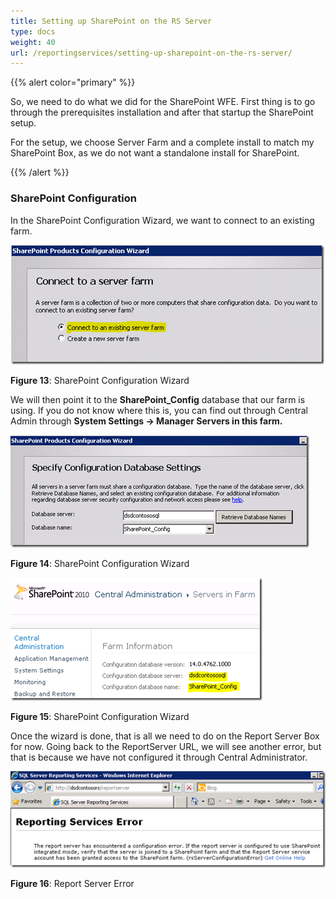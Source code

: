 ```yaml
---
title: Setting up SharePoint on the RS Server
type: docs
weight: 40
url: /reportingservices/setting-up-sharepoint-on-the-rs-server/
---
```


{{% alert color="primary" %}} 

So, we need to do what we did for the SharePoint WFE. First thing is to go through the prerequisites installation and after that startup the SharePoint setup. 

For the setup, we choose Server Farm and a complete install to match my SharePoint Box, as we do not want a standalone install for SharePoint. 

{{% /alert %}} 
### **SharePoint Configuration**
In the SharePoint Configuration Wizard, we want to connect to an existing farm. 

![todo:image_alt_text](setting-up-sharepoint-on-the-rs-server_1.png)

**Figure 13**: SharePoint Configuration Wizard 

We will then point it to the **SharePoint_Config** database that our farm is using. If you do not know where this is, you can find out through Central Admin through **System Settings -> Manager Servers in this farm.** 

![todo:image_alt_text](setting-up-sharepoint-on-the-rs-server_2.png)

**Figure 14**: SharePoint Configuration Wizard 

![todo:image_alt_text](setting-up-sharepoint-on-the-rs-server_3.png)

**Figure 15**: SharePoint Configuration Wizard 

Once the wizard is done, that is all we need to do on the Report Server Box for now. Going back to the ReportServer URL, we will see another error, but that is because we have not configured it through Central Administrator. 

![todo:image_alt_text](setting-up-sharepoint-on-the-rs-server_4.png)

**Figure 16**: Report Server Error
